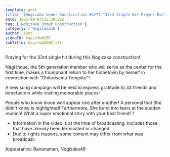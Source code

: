 ```yaml
---
template: post
title: '[Nogizaka Under Construction #427] “33rd Single Hit Prayer Part 2” 2023.09.03 OA'
date: 2023-09-03T15:29:25Z
tag: ['Nogizaka Under Construction']
category: ['Nogizaka46']
author: auto 
videoID: bvpLtdwN2BE
subTitle: bvpLtdwN2BE.vtt
---
```

Praying for the 33rd single hit during this Nogizaka construction! 

Nagi Inoue, the 5th generation member who will serve as the center for the first time, makes a triumphant return to her hometown by herself in connection with "Ohitorisama Tengoku"!

A new song campaign will be held to express gratitude to 33 friends and benefactors while visiting memorable places!

People who know Inoue well appear one after another! A personal that She didn't know is highlighted! Furthermore, She burst into tears at the sudden reunion! What a super emotional story with your best friend! ?

* Information in the video is at the time of broadcasting. Includes those that have already been terminated or changed.
* Due to rights reasons, some content may differ from what was broadcast.

Appearance: Bananaman, Nogizaka46
